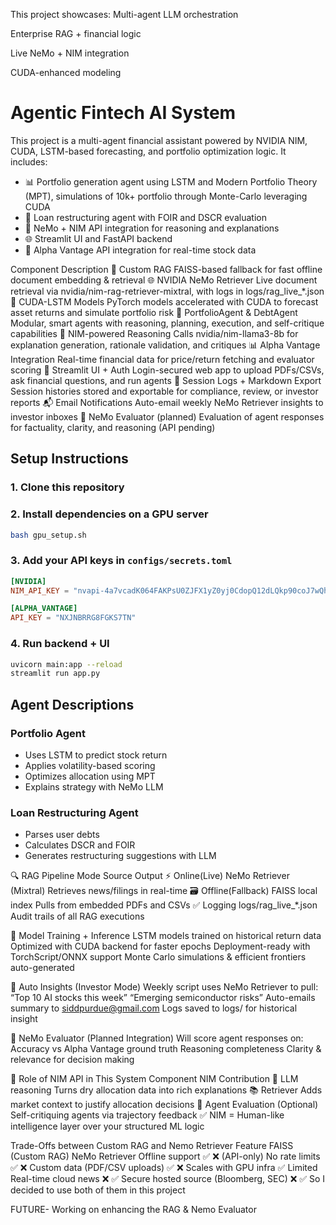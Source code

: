 This project showcases:
Multi-agent LLM orchestration

Enterprise RAG + financial logic

Live NeMo + NIM integration

CUDA-enhanced modeling

# Agentic Fintech AI System

This project is a multi-agent financial assistant powered by NVIDIA NIM, CUDA, LSTM-based forecasting, and portfolio optimization logic. It includes:

- 📊 Portfolio generation agent using LSTM and Modern Portfolio Theory (MPT), simulations of 10k+ portfolio through Monte-Carlo leveraging CUDA 
- 💸 Loan restructuring agent with FOIR and DSCR evaluation
- 🧠 NeMo + NIM API integration for reasoning and explanations
- 🌐 Streamlit UI and FastAPI backend
- 💾 Alpha Vantage API integration for real-time stock data

Component	Description
🧠 Custom RAG	FAISS-based fallback for fast offline document embedding & retrieval
🌐 NVIDIA NeMo Retriever	Live document retrieval via nvidia/nim-rag-retriever-mixtral, with logs in logs/rag_live_*.json
🧮 CUDA-LSTM Models	PyTorch models accelerated with CUDA to forecast asset returns and simulate portfolio risk
🧠 PortfolioAgent & DebtAgent	Modular, smart agents with reasoning, planning, execution, and self-critique capabilities
🤖 NIM-powered Reasoning	Calls nvidia/nim-llama3-8b for explanation generation, rationale validation, and critiques
📊 Alpha Vantage Integration	Real-time financial data for price/return fetching and evaluator scoring
🔐 Streamlit UI + Auth	Login-secured web app to upload PDFs/CSVs, ask financial questions, and run agents
🔁 Session Logs + Markdown Export	Session histories stored and exportable for compliance, review, or investor reports
📬 Email Notifications	Auto-email weekly NeMo Retriever insights to investor inboxes
🧪 NeMo Evaluator (planned)	Evaluation of agent responses for factuality, clarity, and reasoning (API pending)

## Setup Instructions

### 1. Clone this repository

### 2. Install dependencies on a GPU server
```bash
bash gpu_setup.sh
```

### 3. Add your API keys in `configs/secrets.toml`
```toml
[NVIDIA]
NIM_API_KEY = "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"

[ALPHA_VANTAGE]
API_KEY = "NXJNBRRG8FGKS7TN"
```

### 4. Run backend + UI
```bash
uvicorn main:app --reload
streamlit run app.py
```

## Agent Descriptions

### Portfolio Agent
- Uses LSTM to predict stock return
- Applies volatility-based scoring
- Optimizes allocation using MPT
- Explains strategy with NeMo LLM

### Loan Restructuring Agent
- Parses user debts
- Calculates DSCR and FOIR
- Generates restructuring suggestions with LLM

🔍 RAG Pipeline
Mode	                         Source	                        Output
⚡ Online(Live)	               NeMo Retriever (Mixtral)	   Retrieves news/filings in real-time
🗃️ Offline(Fallback)	         FAISS local index	         Pulls from embedded PDFs and CSVs
✅ Logging           	         logs/rag_live_*.json	       Audit trails of all RAG executions


🔄 Model Training + Inference
LSTM models trained on historical return data
Optimized with CUDA backend for faster epochs
Deployment-ready with TorchScript/ONNX support
Monte Carlo simulations & efficient frontiers auto-generated

📧 Auto Insights (Investor Mode)
Weekly script uses NeMo Retriever to pull:
“Top 10 AI stocks this week”
“Emerging semiconductor risks”
Auto-emails summary to siddpurdue@gmail.com
Logs saved to logs/ for historical insight

🧪 NeMo Evaluator (Planned Integration)
Will score agent responses on:
Accuracy vs Alpha Vantage ground truth
Reasoning completeness
Clarity & relevance for decision making

🧠 Role of NIM API in This System
Component	NIM Contribution
📜 LLM reasoning	Turns dry allocation data into rich explanations
📚 Retriever	Adds market context to justify allocation decisions
🤖 Agent Evaluation	(Optional) Self-critiquing agents via trajectory feedback
✅ NIM = Human-like intelligence layer over your structured ML logic

Trade-Offs between Custom RAG and Nemo Retriever
Feature	FAISS                            (Custom RAG)   	NeMo Retriever
Offline support	                               ✅	          ❌ (API-only)
No rate limits	                               ✅     	    ❌
Custom data (PDF/CSV uploads)                  ✅	          ❌
Scales with GPU infra	                         ✅         	Limited
Real-time cloud news	                         ❌   	      ✅
Secure hosted source (Bloomberg, SEC)	         ❌	          ✅
So I decided to use both of them in this project

FUTURE-
Working on enhancing the RAG & Nemo Evaluator



